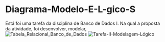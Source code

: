 # Diagrama-Modelo-E-L-gico-S
Está foi uma tarefa da disciplina de Banco de Dados I. Na qual a proposta da atividade, foi desenvolver, modelar, 
![Tabela_Relacional_Banco_de_Dados](https://github.com/user-attachments/assets/bf7471bd-6ccd-46dd-9d93-5e9466f70898)
![Tarefa-II-Modelagem-Lógico](https://github.com/user-attachments/assets/66381b9f-1660-4b60-9aab-424fed2539b3)

